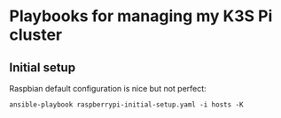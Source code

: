 # Playbooks for managing my K3S Pi cluster

## Initial setup

Raspbian default configuration is nice but not perfect:
```
ansible-playbook raspberrypi-initial-setup.yaml -i hosts -K
```
